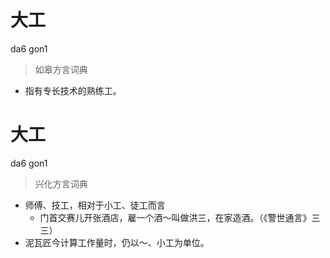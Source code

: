 # 大工
da6 gon1
> 如皋方言词典
- 指有专长技术的熟练工。

# 大工
da6 gon1
> 兴化方言词典
- 师傅、技工，相对于小工、徒工而言
  - 门首交赛儿开张酒店，雇一个酒～叫做洪三，在家造酒。（《警世通言》三三）
- 泥瓦匠今计算工作量时，仍以～、小工为单位。

